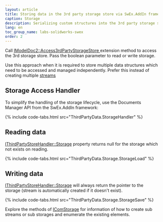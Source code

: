 ```yaml
---
layout: article
title: Storing data in the 3rd party storage store via SwEx.AddIn framework
caption: Storage
description: Serializing custom structures into the 3rd party storage store using SwEx.AddIn framework
lang: en
toc_group_name: labs-solidworks-swex
order: 2
---
```

Call [IModelDoc2::Access3rdPartyStorageStore ](https://docs.codestack.net/swex/add-in/html/M_SolidWorks_Interop_sldworks_ModelDocExtension_Access3rdPartyStorageStore.htm) extension method to access the 3rd storage store. Pass the boolean parameter to read or write storage.

Use this approach when it is required to store multiple data structures which need to be accessed and managed independently. Prefer this instead of creating multiple [streams](/labs/solidworks/swex/add-in/third-party-data-storage/stream/)

## Storage Access Handler

To simplify the handling of the storage lifecycle, use the Documents Manager API from the SwEx.AddIn framework:

{% include code-tabs.html src="ThirdPartyData.StorageHandler" %}

## Reading data

[IThirdPartyStoreHandler::Storage](https://docs.codestack.net/swex/add-in/html/P_CodeStack_SwEx_AddIn_Base_IThirdPartyStoreHandler_Storage.htm) property returns null for the storage which not exists on reading.

{% include code-tabs.html src="ThirdPartyData.Storage.StorageLoad" %}

## Writing data

[IThirdPartyStoreHandler::Storage](https://docs.codestack.net/swex/add-in/html/P_CodeStack_SwEx_AddIn_Base_IThirdPartyStoreHandler_Storage.htm) will always return the pointer to the storage (stream is automatically created if it doesn't exist).

{% include code-tabs.html src="ThirdPartyData.Storage.StorageSave" %}

Explore the methods of [IComStorage](https://docs.codestack.net/swex/add-in/html/T_CodeStack_SwEx_AddIn_Base_IComStorage.htm) for information of how to create sub streams or sub storages and enumerate the existing elements.
